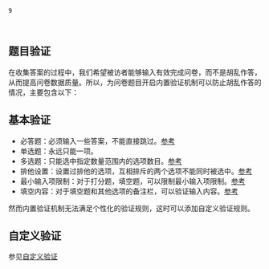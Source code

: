 ```index
9
```
```tag

```
```summary

```
## 题目验证

在收集答案的过程中，我们希望被访者能够输入有效完成问卷，而不是胡乱作答，从而提高问卷数据质量。所以，为问卷题目开启内置验证机制可以防止胡乱作答的情况，主要包含以下：

## 基本验证
+ 必答题：必须输入一些答案，不能直接跳过。[参考](../node-setting/common.md#必答题)
+ 单选题：永远只能一项。
+ 多选题：只能选中指定数量范围内的选项数目。[参考](../node-setting/common.md#多选题)
+ 排他设置：设置过排他的选项，互相排斥的两个选项不能同时被选中。[参考](../node-setting/option-exclude.md)
+ 最小输入项限制：对于打分题，填空题，可以限制最小输入项限制。[参考](../node-setting/common.md#最小输入项限制)
+ 填空内容：对于填空题和其他选项的备注栏，可以验证输入内容。[参考](../node-setting/input-validation.md)

然而内置验证机制无法满足个性化的验证规则，这时可以添加自定义验证规则。
## 自定义验证
参见[自定义验证](../node-setting/custom-validation.md)
